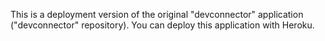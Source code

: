 This is a deployment version of the original "devconnector" application ("devconnector" repository).
You can deploy this application with Heroku.
